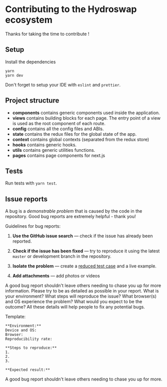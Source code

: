 # Contributing to the Hydroswap ecosystem

Thanks for taking the time to contribute !

## Setup

Install the dependencies

```shell
yarn
yarn dev
```

Don't forget to setup your IDE with `eslint` and `prettier`.

## Project structure

- **components** contains generic components used inside the application.
- **views** contains building blocks for each page. The entry point of a view is used as the root component of each route.
- **config** contains all the config files and ABIs.
- **state** contains the redux files for the global state of the app.
- **context** contains global contexts (separated from the redux store)
- **hooks** contains generic hooks.
- **utils** contains generic utilities functions.
- **pages** contains page components for next.js

## Tests

Run tests with `yarn test`.

## Issue reports

A bug is a _demonstrable problem_ that is caused by the code in the repository.
Good bug reports are extremely helpful - thank you!

Guidelines for bug reports:

1. **Use the GitHub issue search** &mdash; check if the issue has already been
   reported.

2. **Check if the issue has been fixed** &mdash; try to reproduce it using the
   latest `master` or development branch in the repository.

3. **Isolate the problem** &mdash; create a [reduced test
   case](http://css-tricks.com/reduced-test-cases/) and a live example.

4. **Add attachments** &mdash; add photos or videos

A good bug report shouldn't leave others needing to chase you up for more
information. Please try to be as detailed as possible in your report. What is
your environment? What steps will reproduce the issue? What browser(s) and OS
experience the problem? What would you expect to be the outcome? All these
details will help people to fix any potential bugs.

Template:

```
**Environment:**
Device and OS:
Browser:
Reproducibility rate:

**Steps to reproduce:**
1.
2.
3.

**Expected result:**
```

A good bug report shouldn't leave others needing to chase you up for more.
